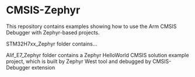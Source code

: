 # CMSIS-Zephyr
This repository contains examples showing how to use the Arm CMSIS Debugger with Zephyr-based projects.

STM32H7xx_Zephyr folder contains...




Alif_E7_Zephyr folder contains a Zephyr HelloWorld CMSIS solution example project, which is built by Zephyr West tool and debugged by CMSIS-Debugger extension

